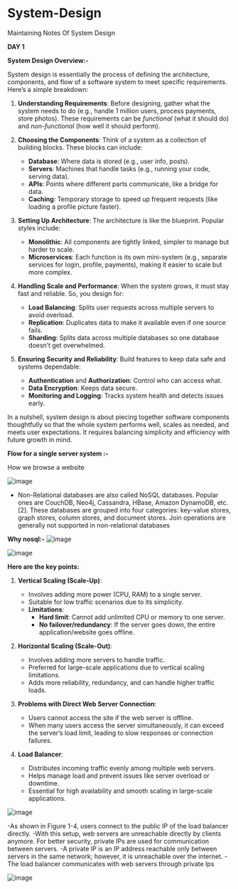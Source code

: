 # System-Design
Maintaining Notes Of System Design


**DAY 1**

**System Design Overview:-**

System design is essentially the process of defining the architecture, components, and flow of a software system to meet specific requirements. Here’s a simple breakdown:

1. **Understanding Requirements**: Before designing, gather what the system needs to do (e.g., handle 1 million users, process payments, store photos). These requirements can be *functional* (what it should do) and *non-functional* (how well it should perform).

2. **Choosing the Components**: Think of a system as a collection of building blocks. These blocks can include:
   - **Database**: Where data is stored (e.g., user info, posts).
   - **Servers**: Machines that handle tasks (e.g., running your code, serving data).
   - **APIs**: Points where different parts communicate, like a bridge for data.
   - **Caching**: Temporary storage to speed up frequent requests (like loading a profile picture faster).

3. **Setting Up Architecture**: The architecture is like the blueprint. Popular styles include:
   - **Monolithic**: All components are tightly linked, simpler to manage but harder to scale.
   - **Microservices**: Each function is its own mini-system (e.g., separate services for login, profile, payments), making it easier to scale but more complex.

4. **Handling Scale and Performance**: When the system grows, it must stay fast and reliable. So, you design for:
   - **Load Balancing**: Splits user requests across multiple servers to avoid overload.
   - **Replication**: Duplicates data to make it available even if one source fails.
   - **Sharding**: Splits data across multiple databases so one database doesn’t get overwhelmed.

5. **Ensuring Security and Reliability**: Build features to keep data safe and systems dependable:
   - **Authentication** and **Authorization**: Control who can access what.
   - **Data Encryption**: Keeps data secure.
   - **Monitoring and Logging**: Tracks system health and detects issues early.

In a nutshell, system design is about piecing together software components thoughtfully so that the whole system performs well, scales as needed, and meets user expectations. It requires balancing simplicity and efficiency with future growth in mind.



**Flow for a single server system :-**

How we browse a website

![image](https://github.com/user-attachments/assets/92ebe602-039e-4d0f-84c2-7b228217138f)

- Non-Relational databases are also called NoSQL databases. 
Popular ones are CouchDB, Neo4j, Cassandra, HBase, Amazon DynamoDB, etc. [2].
These databases are grouped into four categories: key-value stores, graph stores, column stores, and document stores. Join operations are generally not supported in non-relational databases

**Why nosql:-**
![image](https://github.com/user-attachments/assets/a8d18283-889a-4540-8a43-e272312864d9)

![image](https://github.com/user-attachments/assets/24930d13-b67e-447a-a911-cc593c4f0a7a)

**Here are the key points:**

1. **Vertical Scaling (Scale-Up)**:
   - Involves adding more power (CPU, RAM) to a single server.
   - Suitable for low traffic scenarios due to its simplicity.
   - **Limitations**:
     - **Hard limit**: Cannot add unlimited CPU or memory to one server.
     - **No failover/redundancy**: If the server goes down, the entire application/website goes offline.

2. **Horizontal Scaling (Scale-Out)**:
   - Involves adding more servers to handle traffic.
   - Preferred for large-scale applications due to vertical scaling limitations.
   - Adds more reliability, redundancy, and can handle higher traffic loads.

3. **Problems with Direct Web Server Connection**:
   - Users cannot access the site if the web server is offline.
   - When many users access the server simultaneously, it can exceed the server’s load limit, leading to slow responses or connection failures.

4. **Load Balancer**:
   - Distributes incoming traffic evenly among multiple web servers.
   - Helps manage load and prevent issues like server overload or downtime.
   - Essential for high availability and smooth scaling in large-scale applications.

![image](https://github.com/user-attachments/assets/eb93db5e-b50f-489a-811a-5c692c49e617)

-As shown in Figure 1-4, users connect to the public IP of the load balancer directly.
-With this setup, web servers are unreachable directly by clients anymore. For better security, private IPs are used for communication between servers. 
-A private IP is an IP address reachable only between servers in the same network; however, it is unreachable over the internet.
-The load balancer communicates with web servers through private Ips

![image](https://github.com/user-attachments/assets/2836685b-2c05-4444-b2c7-e2e729641ec6)

